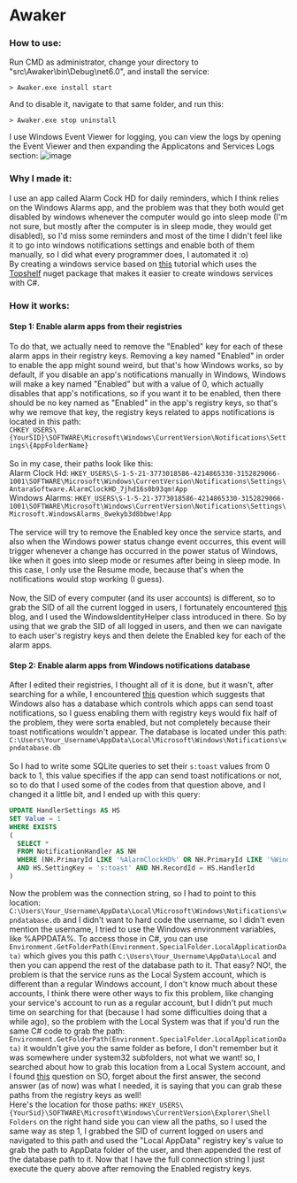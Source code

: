 # Awaker
### How to use:
Run CMD as administrator, change your directory to "src\Awaker\bin\Debug\net6.0", and install the service:
<br/>
```batch
> Awaker.exe install start
```
And to disable it, navigate to that same folder, and run this:
```batch
> Awaker.exe stop uninstall
```
I use Windows Event Viewer for logging, you can view the logs by opening the Event Viewer and then expanding the Applicatons and Services Logs section:
![image](https://user-images.githubusercontent.com/77694696/189342715-9c4b3b9b-7446-4565-9519-f45294be0071.png)
### Why I made it:
I use an app called Alarm Cock HD for daily reminders, which I think relies on the Windows Alarms app, and the problem was that they both would get disabled by windows whenever the computer would go into sleep mode (I'm not sure, but mostly after the computer is in sleep mode, they would get disabled), so I'd miss some reminders and most of the time I didn't feel like it to go into windows notifications settings and enable both of them manually, so I did what every programmer does, I automated it :o)
<br/>
By creating a windows service based on [this](https://youtu.be/y64L-3HKuP0) tutorial which uses the [Topshelf](https://www.nuget.org/packages/Topshelf/) nuget package that makes it easier to create windows services with C#.
<br/>
### How it works:
#### Step 1: Enable alarm apps from their registries
To do that, we actually need to remove the "Enabled" key for each of these alarm apps in their registry keys. Removing a key named "Enabled" in order to enable the app might sound weird, but that's how Windows works, so by default, if you disable an app's notifications manually in Windows, Windows will make a key named "Enabled" but with a value of 0, which actually disables that app's notifications, so if you want it to be enabled, then there should be no key named as "Enabled" in the app's registry keys, so that's why we remove that key, the registry keys related to apps notifications is located in this path:
<br/>
`CHKEY_USERS\{YourSID}\SOFTWARE\Microsoft\Windows\CurrentVersion\Notifications\Settings\{AppFolderName}`
<br/>
<br/>
So in my case, their paths look like this:
<br/>
Alarm Clock Hd: `HKEY_USERS\S-1-5-21-3773018586-4214865330-3152829066-1001\SOFTWARE\Microsoft\Windows\CurrentVersion\Notifications\Settings\AntaraSoftware.AlarmClockHD_7jhd16s0b93qm!App`
<br/>
Windows Alarms: `HKEY_USERS\S-1-5-21-3773018586-4214865330-3152829066-1001\SOFTWARE\Microsoft\Windows\CurrentVersion\Notifications\Settings\Microsoft.WindowsAlarms_8wekyb3d8bbwe!App`
<br/>
<br/>
The service will try to remove the Enabled key once the service starts, and also when the Windows power status change event occurres, this event will trigger whenever a change has occurred in the power status of Windows, like when it goes into sleep mode or resumes after being in sleep mode. In this case, I only use the Resume mode, because that's when the notifications would stop working (I guess).
<br/>
<br/>
Now, the SID of every computer (and its user accounts) is different, so to grab the SID of all the current logged in users, I fortunately encountered [this](https://www.softwaremeadows.com/posts/writing-to-current-users-registry-when/) blog, and I used the WindowsIdentityHelper class introduced in there. So by using that we grab the SID of all logged in users, and then we can navigate to each user's registry keys and then delete the Enabled key for each of the alarm apps.
#### Step 2: Enable alarm apps from Windows notifications database
After I edited their registries, I thought all of it is done, but it wasn't, after searching for a while, I encountered [this](https://docs.microsoft.com/en-us/answers/questions/314561/enforcing-notifications-from-specific-applications.html) question which suggests that Windows also has a database which controls which apps can send toast notifications, so I guess enabling them with registry keys would fix half of the problem, they were sorta enabled, but not completely because their toast notifications wouldn't appear. The database is located under this path: `C:\Users\Your_Username\AppData\Local\Microsoft\Windows\Notifications\wpndatabase.db`
<br/>
<br/>
So I had to write some SQLite queries to set their `s:toast` values from 0 back to 1, this value specifies if the app can send toast notifications or not, so to do that I used some of the codes from that question above, and I changed it a little bit, and I ended up with this query:
<br/>
```SQL
UPDATE HandlerSettings AS HS
SET Value = 1
WHERE EXISTS
(
  SELECT *
  FROM NotificationHandler AS NH
  WHERE (NH.PrimaryId LIKE '%AlarmClockHD%' OR NH.PrimaryId LIKE '%WindowsAlarms%')
  AND HS.SettingKey = 's:toast' AND NH.RecordId = HS.HandlerId
)
```
Now the problem was the connection string, so I had to point to this location: `C:\Users\Your_Username\AppData\Local\Microsoft\Windows\Notifications\wpndatabase.db` and I didn't want to hard code the username, so I didn't even mention the username, I tried to use the Windows environment variables, like %APPDATA%. To access those in C#, you can use `Environment.GetFolderPath(Environment.SpecialFolder.LocalApplicationData)` which gives you this path `C:\Users\Your_Username\AppData\Local` and then you can append the rest of the database path to it. That easy? NO!, the problem is that the service runs as the Local System account, which is different than a regular Windows account, I don't know much about these accounts, I think there were other ways to fix this problem, like changing your service's account to run as a regular account, but I didn't put much time on searching for that (because I had some difficulties doing that a while ago), so the problem with the Local System was that if you'd run the same C# code to grab the path: `Environment.GetFolderPath(Environment.SpecialFolder.LocalApplicationData)` it wouldn't give you the same folder as before, I don't remember but it was somewhere under system32 subfolders, not what we want! so, I searched about how to grab this location from a Local System account, and I found [this](https://stackoverflow.com/questions/11201308/get-appdata-local-folder-path-in-c-sharp-windows-service) question on SO, forget about the first answer, the second answer (as of now) was what I needed, it is saying that you can grab these paths from the registry keys as well!
<br/>
Here's the location for those paths:
`HKEY_USERS\{YourSid}\SOFTWARE\Microsoft\Windows\CurrentVersion\Explorer\Shell Folders` on the right hand side you can view all the paths, so I used the same way as step 1, I grabbed the SID of current logged on users and navigated to this path and used the "Local AppData" registry key's value to grab the path to AppData folder of the user, and then appended the rest of the database path to it. Now that I have the full connection string I just execute the query above after removing the Enabled registry keys.
